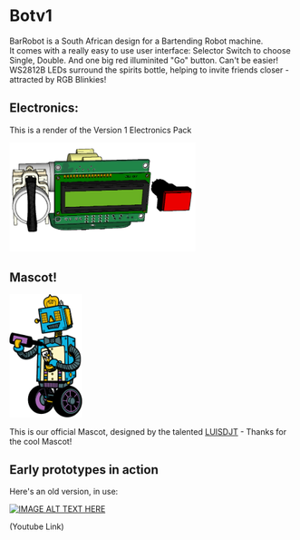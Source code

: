 # Botv1
BarRobot is a South African design for a Bartending Robot machine.  
It comes with a really easy to use user interface: Selector Switch to choose Single, Double.  And one big red illuminited "Go" button.  Can't be easier!
WS2812B LEDs surround the spirits bottle, helping to invite friends closer - attracted by RGB Blinkies!

## Electronics:
This is a render of the Version 1 Electronics Pack 

<img src="https://raw.githubusercontent.com/BarRobot/Botv1/master/Electronics/Render.png" width="328">


## Mascot! 

<img src="https://raw.githubusercontent.com/BarRobot/Botv1/master/Artwork/Logo.png" width="128">

This is our official Mascot, designed by the talented [LUISDJT](https://www.fiverr.com/luisdjt) - Thanks for the cool Mascot!

## Early prototypes in action

Here's an old version, in use:

[![IMAGE ALT TEXT HERE](https://i.ytimg.com/vi/pBehmayH-3A/hqdefault.jpg)](https://youtu.be/pBehmayH-3A)

(Youtube Link)

